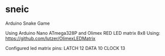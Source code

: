 # sneic
Arduino Snake Game

Using Arduino Nano ATmega328P and Olimex RED LED matrix 8x8
Using: https://github.com/lutzer/OlimexLEDMatrix

Configured led matrix pins:
LATCH 12
DATA 10
CLOCK 13